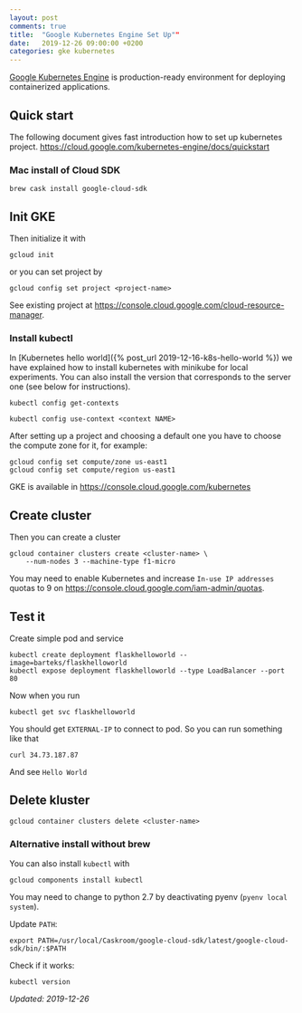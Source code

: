 ```yaml
---
layout: post
comments: true
title:  "Google Kubernetes Engine Set Up""
date:   2019-12-26 09:00:00 +0200
categories: gke kubernetes
---
```


[Google Kubernetes Engine](https://cloud.google.com/kubernetes-engine/) is production-ready
environment for deploying containerized applications.

## Quick start

The following document gives fast introduction how to set up kubernetes project.
https://cloud.google.com/kubernetes-engine/docs/quickstart


### Mac install of Cloud SDK 

``` shell
brew cask install google-cloud-sdk
```

## Init GKE

Then initialize it with

``` shell
gcloud init
```

or you can set project by

``` shell
gcloud config set project <project-name>
```
See existing project at <https://console.cloud.google.com/cloud-resource-manager>.

### Install kubectl

In [Kubernetes hello world]({% post_url 2019-12-16-k8s-hello-world %}) we have explained how to
install kubernetes with minikube for local experiments. You can also install the version that
corresponds to the server one (see below for instructions).

``` shell
kubectl config get-contexts
```


``` shell
kubectl config use-context <context NAME>
```

After setting up a project and choosing a default one you have to choose the compute zone for it, 
for example:
``` shell
gcloud config set compute/zone us-east1
gcloud config set compute/region us-east1
```

GKE is available in <https://console.cloud.google.com/kubernetes>

## Create cluster

Then you can create a cluster

``` shell
gcloud container clusters create <cluster-name> \
    --num-nodes 3 --machine-type f1-micro
```

You may need to enable Kubernetes and increase `In-use IP addresses` quotas to 9 on
<https://console.cloud.google.com/iam-admin/quotas>.

## Test it

Create simple pod and service

``` shell
kubectl create deployment flaskhelloworld --image=barteks/flaskhelloworld
kubectl expose deployment flaskhelloworld --type LoadBalancer --port 80
```

Now when you run 

``` shell
kubectl get svc flaskhelloworld
```

You should get `EXTERNAL-IP` to connect to pod. So you can run something like that

``` shell
curl 34.73.187.87
```

And see `Hello World`

## Delete kluster

``` shell
gcloud container clusters delete <cluster-name>
```

### Alternative install without brew

You can also install `kubectl` with

``` shell
gcloud components install kubectl
```
You may need to change to python 2.7 by deactivating pyenv (`pyenv local system`).

Update `PATH`:

``` shell
export PATH=/usr/local/Caskroom/google-cloud-sdk/latest/google-cloud-sdk/bin/:$PATH
```

Check if it works:

``` shell
kubectl version
```

_Updated: 2019-12-26_

